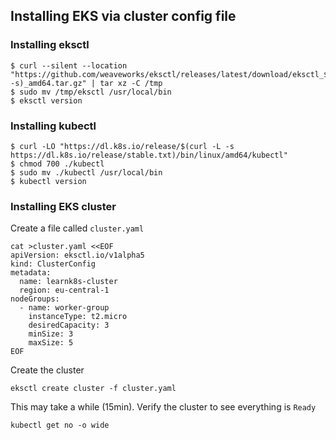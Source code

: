 ## Installing EKS via cluster config file

### Installing eksctl
```
$ curl --silent --location "https://github.com/weaveworks/eksctl/releases/latest/download/eksctl_$(uname -s)_amd64.tar.gz" | tar xz -C /tmp
$ sudo mv /tmp/eksctl /usr/local/bin
$ eksctl version
```

### Installing kubectl 
```
$ curl -LO "https://dl.k8s.io/release/$(curl -L -s https://dl.k8s.io/release/stable.txt)/bin/linux/amd64/kubectl"
$ chmod 700 ./kubectl
$ sudo mv ./kubectl /usr/local/bin
$ kubectl version
```

### Installing EKS cluster 

Create a file called `cluster.yaml`
```
cat >cluster.yaml <<EOF
apiVersion: eksctl.io/v1alpha5
kind: ClusterConfig
metadata:
  name: learnk8s-cluster
  region: eu-central-1
nodeGroups:
  - name: worker-group
    instanceType: t2.micro
    desiredCapacity: 3
    minSize: 3
    maxSize: 5
EOF
```
Create the cluster
```
eksctl create cluster -f cluster.yaml
```
This may take a while (15min). Verify the cluster to see everything is `Ready`
```
kubectl get no -o wide
```
